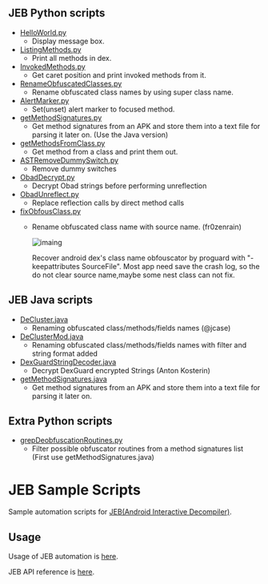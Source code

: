 ## JEB Python scripts
- [HelloWorld.py](HelloWorld.py)
    - Display message box.
- [ListingMethods.py](ListingMethods.py)
    - Print all methods in dex.
- [InvokedMethods.py](InvokedMethods.py)
    - Get caret position and print invoked methods from it.
- [RenameObfuscatedClasses.py](RenameObfuscatedClasses.py)
    - Rename obfuscated class names by using super class name. 
- [AlertMarker.py](AlertMarker.py)
    - Set(unset) alert marker to focused method.
- [getMethodSignatures.py](getMethodSignatures.py)
    - Get method signatures from an APK and store them into a text file for parsing it later on.   (Use the Java version)  
- [getMethodsFromClass.py](getMethodsFromClass.py)
    - Get method from a class and print them out. 
- [ASTRemoveDummySwitch.py](ASTRemoveDummySwitch.py)
    - Remove dummy switches
- [ObadDecrypt.py](ObadDecrypt.py)
    - Decrypt Obad strings before performing unreflection
- [ObadUnreflect.py](ObadUnreflect.py)
    - Replace reflection calls by direct method calls
- [fixObfousClass.py](fixObfousClass.py)
    - Rename obfuscated class name with source name. (fr0zenrain)
          
      ![imaing](https://bytebucket.org/dudux/jebscripts/raw/ecf2962bebeedfcbef918a42f989e860fe939205/snapshot.png)

      Recover android dex's class name obfouscator by proguard with "-keepattributes SourceFile". 
      Most app need save the crash log, so the do not clear source name,maybe some nest class can not fix.

## JEB Java scripts
- [DeCluster.java](DeCluster.java)
    - Renaming obfuscated class/methods/fields names (@jcase)
- [DeClusterMod.java](DeClusterMod.java)
    - Renaming obfuscated class/methods/fields names with filter and string format added
- [DexGuardStringDecoder.java](DexGuardStringDecoder.java)
    - Decrypt DexGuard encrypted Strings (Anton Kosterin)
- [getMethodSignatures.java](getMethodSignatures.java)
    - Get method signatures from an APK and store them into a text file for parsing it later on.
 

## Extra Python scripts
- [grepDeobfuscationRoutines.py](grepDeobfuscationRoutines.py)
    - Filter possible obfuscator routines from a method signatures list (First use getMethodSignatures.java)

# JEB Sample Scripts
Sample automation scripts for [JEB(Android Interactive Decompiler)](http://www.android-decompiler.com/index.php).

## Usage
Usage of JEB automation is [here](http://www.android-decompiler.com/manual.php#automation).

JEB API reference is [here](http://www.android-decompiler.com/apidoc/).



